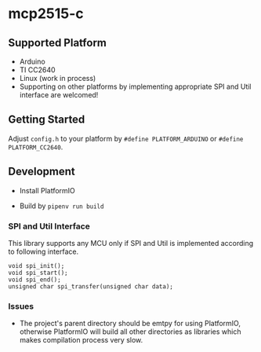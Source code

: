 # mcp2515-c

## Supported Platform

- Arduino
- TI CC2640
- Linux (work in process)
- Supporting on other platforms by implementing appropriate SPI and Util interface are welcomed!

## Getting Started

Adjust ```config.h``` to your platform by ```#define PLATFORM_ARDUINO``` or ```#define PLATFORM_CC2640```.

## Development

- Install PlatformIO

- Build by ```pipenv run build```

### SPI and Util Interface

This library supports any MCU only if SPI and Util is implemented according to following interface.

```
void spi_init();
void spi_start();
void spi_end();
unsigned char spi_transfer(unsigned char data);
```

### Issues

- The project's parent directory should be emtpy for using PlatformIO, otherwise PlatformIO will build all other directories as libraries which makes compilation process very slow.
